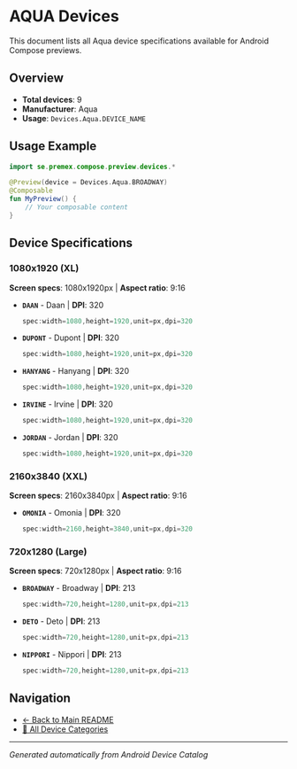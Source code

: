 # AQUA Devices

This document lists all Aqua device specifications available for Android Compose previews.

## Overview

- **Total devices**: 9
- **Manufacturer**: Aqua
- **Usage**: `Devices.Aqua.DEVICE_NAME`

## Usage Example

```kotlin
import se.premex.compose.preview.devices.*

@Preview(device = Devices.Aqua.BROADWAY)
@Composable
fun MyPreview() {
    // Your composable content
}
```

## Device Specifications

### 1080x1920 (XL)

**Screen specs**: 1080x1920px | **Aspect ratio**: 9:16

- **`DAAN`** - Daan | **DPI**: 320
  ```kotlin
  spec:width=1080,height=1920,unit=px,dpi=320
  ```

- **`DUPONT`** - Dupont | **DPI**: 320
  ```kotlin
  spec:width=1080,height=1920,unit=px,dpi=320
  ```

- **`HANYANG`** - Hanyang | **DPI**: 320
  ```kotlin
  spec:width=1080,height=1920,unit=px,dpi=320
  ```

- **`IRVINE`** - Irvine | **DPI**: 320
  ```kotlin
  spec:width=1080,height=1920,unit=px,dpi=320
  ```

- **`JORDAN`** - Jordan | **DPI**: 320
  ```kotlin
  spec:width=1080,height=1920,unit=px,dpi=320
  ```

### 2160x3840 (XXL)

**Screen specs**: 2160x3840px | **Aspect ratio**: 9:16

- **`OMONIA`** - Omonia | **DPI**: 320
  ```kotlin
  spec:width=2160,height=3840,unit=px,dpi=320
  ```

### 720x1280 (Large)

**Screen specs**: 720x1280px | **Aspect ratio**: 9:16

- **`BROADWAY`** - Broadway | **DPI**: 213
  ```kotlin
  spec:width=720,height=1280,unit=px,dpi=213
  ```

- **`DETO`** - Deto | **DPI**: 213
  ```kotlin
  spec:width=720,height=1280,unit=px,dpi=213
  ```

- **`NIPPORI`** - Nippori | **DPI**: 213
  ```kotlin
  spec:width=720,height=1280,unit=px,dpi=213
  ```

## Navigation

- [← Back to Main README](../../README.md)
- [📱 All Device Categories](../README.md)

---
*Generated automatically from Android Device Catalog*
